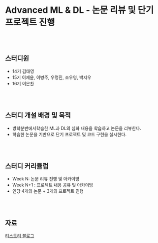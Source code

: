 # Advanced ML & DL - 논문 리뷰 및 단기 프로젝트 진행

<br/><br/>

## 스터디원
- 14기 김태영
- 15기 이제윤, 이병주, 우명진, 조우영, 박지우
- 16기 이은찬

<br/><br/>

## 스터디 개설 배경 및 목적

- 방학분반에서학습한 ML과 DL의 심화 내용을 학습하고 논문을 리뷰한다.
- 학습한 논문을 기반으로 단기 프로젝트 및 코드 구현을 실시한다.

<br/><br/>

## 스터디 커리큘럼

- Week N: 논문 리뷰 진행 및 아카이빙
- Week N+1 : 프로젝트 내용 공유 및 아카이빙
- 인당 4개의 논문 + 3개의 프로젝트 진행

<br/><br/>

## 자료

[티스토리 블로그](https://kubig-2022-2.tistory.com/category/%EC%8B%AC%ED%99%94%20%EC%8A%A4%ED%84%B0%EB%94%94/Advanced%20ML%20%26%20DL%20paper%20review?page=1
)

<br/><br/>
<br/><br/>
<br/><br/>

